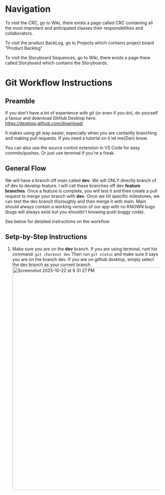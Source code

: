 # Navigation

To visit the CRC, go to Wiki, there exists a page called CRC containing all the most improtant and anticipated classes their responsibilities and collaborators. 

To visit the product BackLog, go to Projects which contains project board "Product Backlog"

To visit the Storyboard Sequences, go to Wiki, there exists a page there called Storyboard which contains the Storyboards.

# Git Workflow Instructions

## Preamble

If you don't have a lot of experience with git (or even if you do), do yourself a favour and download GitHub Desktop here: https://desktop.github.com/download/

It makes using git way easier, especially when you are contantly branching and making pull requests. If you need a tutorial on it let me(Dan) know.

You can also use the source control extension in VS Code for easy commits/pushes. Or just use terminal if you're a freak.

## General Flow

We will have a branch off main called **dev**. We will ONLY directly branch of of dev to develop feature. I will call these branches off dev **feature branches**. Once a feature is complete, you will test it and then create a pull request to merge your branch with **dev**. Once we hit specific milestones, we can test the dev branch thoroughly and then merge it with main. Main should always contain a working version of our app with no KNOWN bugs (bugs will always exist but you shouldn't knowing push buggy code).

See below for detailed instructions on the workflow

## Setp-by-Step Instructions

1. Make sure you are on the **dev** branch. If you are using terminal, runt his command: `git checkout dev`
   Then run `git status` and make sure it says you are on the branch dev.
   If you are on github desktop, simply select the dev branch as your current branch
   <img width="1251" height="722" alt="Screenshot 2025-10-22 at 9 31 27 PM" src="https://github.com/user-attachments/assets/cdbec7ec-2473-47b4-b3ce-dc1d3a6db823" />

